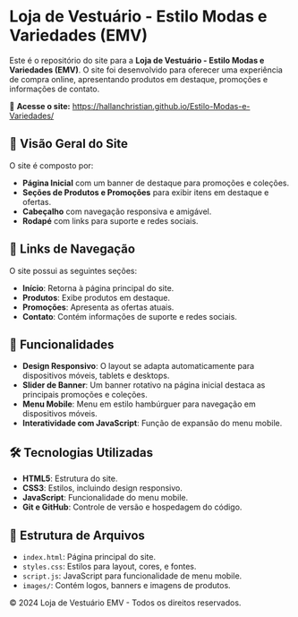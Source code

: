 # Loja de Vestuário - Estilo Modas e Variedades (EMV)

Este é o repositório do site para a **Loja de Vestuário - Estilo Modas e Variedades (EMV)**. O site foi desenvolvido para oferecer uma experiência de compra online, apresentando produtos em destaque, promoções e informações de contato.

🔗 **Acesse o site:** https://hallanchristian.github.io/Estilo-Modas-e-Variedades/

## 📸 Visão Geral do Site

O site é composto por:
- **Página Inicial** com um banner de destaque para promoções e coleções.
- **Seções de Produtos e Promoções** para exibir itens em destaque e ofertas.
- **Cabeçalho** com navegação responsiva e amigável.
- **Rodapé** com links para suporte e redes sociais.

## 🔗 Links de Navegação

O site possui as seguintes seções:
- **Início**: Retorna à página principal do site.
- **Produtos**: Exibe produtos em destaque.
- **Promoções**: Apresenta as ofertas atuais.
- **Contato**: Contém informações de suporte e redes sociais.

## 🚀 Funcionalidades

- **Design Responsivo**: O layout se adapta automaticamente para dispositivos móveis, tablets e desktops.
- **Slider de Banner**: Um banner rotativo na página inicial destaca as principais promoções e coleções.
- **Menu Mobile**: Menu em estilo hambúrguer para navegação em dispositivos móveis.
- **Interatividade com JavaScript**: Função de expansão do menu mobile.

## 🛠️ Tecnologias Utilizadas

- **HTML5**: Estrutura do site.
- **CSS3**: Estilos, incluindo design responsivo.
- **JavaScript**: Funcionalidade do menu mobile.
- **Git e GitHub**: Controle de versão e hospedagem do código.

## 🎨 Estrutura de Arquivos

- `index.html`: Página principal do site.
- `styles.css`: Estilos para layout, cores, e fontes.
- `script.js`: JavaScript para funcionalidade de menu mobile.
- `images/`: Contém logos, banners e imagens de produtos.

© 2024 Loja de Vestuário EMV - Todos os direitos reservados.
